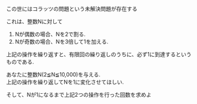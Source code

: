 この世にはコラッツの問題という未解決問題が存在する  
  
これは、整数Nに対して  

1. Nが偶数の場合、Nを2で割る.
2. Nが奇数の場合、Nを3倍して1を加える.

上記の操作を繰り返すと、有限回の繰り返しのうちに、必ず1に到達するというものである.  
  
あなたに整数N(2≦N≦10,000)を与える.  
上記の操作を繰り返してNを1に変化させてほしい.  
  
そして、Nが1になるまで上記2つの操作を行った回数を求めよ
